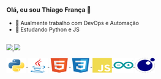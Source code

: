 ### Olá, eu sou Thiago França 👋

- 🔭 Aualmente trabalho com DevOps e Automação
- 🌱 Estudando Python e JS

##

<div>
  <a href="https://github.com/thiago-franca">
  <img height="180em" src="https://github-readme-stats.vercel.app/api?username=thiago-franca&show_icons=true&theme=dark&include_all_commits=true&count_private=true"/>
  <img height="180em" src="https://github-readme-stats.vercel.app/api/top-langs/?username=thiago-franca&layout=compact&langs_count=7&theme=dark&include_all_commits=true"/>
</div>
<div style="display: inline_block"><br>
  <img align="center" alt="Python" height="39" width="52" src="https://raw.githubusercontent.com/devicons/devicon/master/icons/python/python-original.svg">
  <img align="center" alt="Java" height="39" width="52" src="https://raw.githubusercontent.com/devicons/devicon/master/icons/java/java-original.svg">
  <img align="center" alt="HTML" height="39" width="52" src="https://raw.githubusercontent.com/devicons/devicon/master/icons/html5/html5-original.svg">
  <img align="center" alt="CSS" height="39" width="52" src="https://raw.githubusercontent.com/devicons/devicon/master/icons/css3/css3-original.svg">
  <img align="center" alt="Js" height="39" width="52" src="https://raw.githubusercontent.com/devicons/devicon/master/icons/javascript/javascript-plain.svg">
  <img align="center" alt="Arduino" height="39" width="52" src="https://raw.githubusercontent.com/devicons/devicon/master/icons/arduino/arduino-original.svg">
  <img align="center" alt="Lua" height="39" width="52" src="https://raw.githubusercontent.com/devicons/devicon/master/icons/lua/lua-original.svg"
</div>
